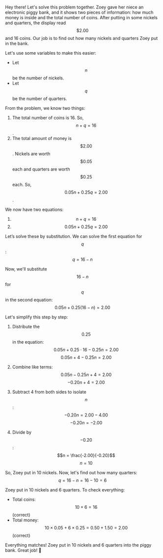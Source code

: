 Hey there! Let's solve this problem together. Zoey gave her niece an electronic piggy bank, and it shows two pieces of information: how much money is inside and the total number of coins. After putting in some nickels and quarters, the display read $$\$2.00$$ and 16 coins. Our job is to find out how many nickels and quarters Zoey put in the bank.

Let's use some variables to make this easier:
- Let $$n$$ be the number of nickels.
- Let $$q$$ be the number of quarters.

From the problem, we know two things:
1. The total number of coins is 16. So, $$n + q = 16$$.
2. The total amount of money is $$\$2.00$$. Nickels are worth $$\$0.05$$ each and quarters are worth $$\$0.25$$ each. So, $$0.05n + 0.25q = 2.00$$.

We now have two equations:
1. $$n + q = 16$$
2. $$0.05n + 0.25q = 2.00$$

Let’s solve these by substitution. We can solve the first equation for $$q$$:
$$q = 16 - n$$

Now, we'll substitute $$16 - n$$ for $$q$$ in the second equation:
$$0.05n + 0.25(16 - n) = 2.00$$

Let's simplify this step by step:

1. Distribute the $$0.25$$ in the equation:
$$0.05n + 0.25 \cdot 16 - 0.25n = 2.00$$
$$0.05n + 4 - 0.25n = 2.00$$

2. Combine like terms:
$$0.05n - 0.25n + 4 = 2.00$$
$$-0.20n + 4 = 2.00$$

3. Subtract 4 from both sides to isolate $$n$$:
$$-0.20n = 2.00 - 4.00$$
$$-0.20n = -2.00$$

4. Divide by $$-0.20$$:
$$n = \frac{-2.00}{-0.20}$$
$$n = 10$$

So, Zoey put in 10 nickels. Now, let's find out how many quarters:
$$q = 16 - n = 16 - 10 = 6$$

Zoey put in 10 nickels and 6 quarters. To check everything:
- Total coins: $$10 + 6 = 16$$ (correct)
- Total money: $$10 \times 0.05 + 6 \times 0.25 = 0.50 + 1.50 = 2.00$$ (correct)

Everything matches! Zoey put in 10 nickels and 6 quarters into the piggy bank. Great job! 🙌